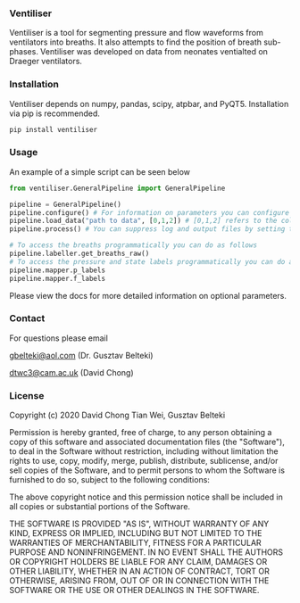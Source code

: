 ### Ventiliser

Ventiliser is a tool for segmenting pressure and flow waveforms from ventilators into breaths. It also attempts to find the position of breath sub-phases. Ventiliser was developed on data from neonates ventialted on Draeger ventilators.

### Installation
Ventiliser depends on numpy, pandas, scipy, atpbar, and PyQT5. Installation via pip is recommended.

```python
pip install ventiliser
```

### Usage

An example of a simple script can be seen below

```python
from ventiliser.GeneralPipeline import GeneralPipeline

pipeline = GeneralPipeline()
pipeline.configure() # For information on parameters you can configure see docs
pipeline.load_data("path to data", [0,1,2]) # [0,1,2] refers to the columns in your data file corresponding to time, pressure, flow
pipeline.process() # You can suppress log and output files by setting them false. See docs for more information

# To access the breaths programmatically you can do as follows
pipeline.labeller.get_breaths_raw()
# To access the pressure and state labels programmatically you can do as follows
pipeline.mapper.p_labels
pipeline.mapper.f_labels
```

Please view the docs for more detailed information on optional parameters.

### Contact

For questions please email

gbelteki@aol.com (Dr. Gusztav Belteki)

dtwc3@cam.ac.uk (David Chong)

### License

Copyright (c) 2020 David Chong Tian Wei, Gusztav Belteki

Permission is hereby granted, free of charge, to any person obtaining a copy
of this software and associated documentation files (the "Software"), to deal
in the Software without restriction, including without limitation the rights
to use, copy, modify, merge, publish, distribute, sublicense, and/or sell
copies of the Software, and to permit persons to whom the Software is
furnished to do so, subject to the following conditions:

The above copyright notice and this permission notice shall be included in all
copies or substantial portions of the Software.

THE SOFTWARE IS PROVIDED "AS IS", WITHOUT WARRANTY OF ANY KIND, EXPRESS OR
IMPLIED, INCLUDING BUT NOT LIMITED TO THE WARRANTIES OF MERCHANTABILITY,
FITNESS FOR A PARTICULAR PURPOSE AND NONINFRINGEMENT. IN NO EVENT SHALL THE
AUTHORS OR COPYRIGHT HOLDERS BE LIABLE FOR ANY CLAIM, DAMAGES OR OTHER
LIABILITY, WHETHER IN AN ACTION OF CONTRACT, TORT OR OTHERWISE, ARISING FROM,
OUT OF OR IN CONNECTION WITH THE SOFTWARE OR THE USE OR OTHER DEALINGS IN THE
SOFTWARE.
